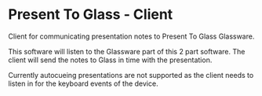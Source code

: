 Present To Glass - Client
=====================

Client for communicating presentation notes to Present To Glass Glassware.

This software will listen to the Glassware part of this 2 part software. The client will send the notes to Glass in time with the presentation.

Currently autocueing presentations are not supported as the client needs to listen in for the keyboard events of the device.
